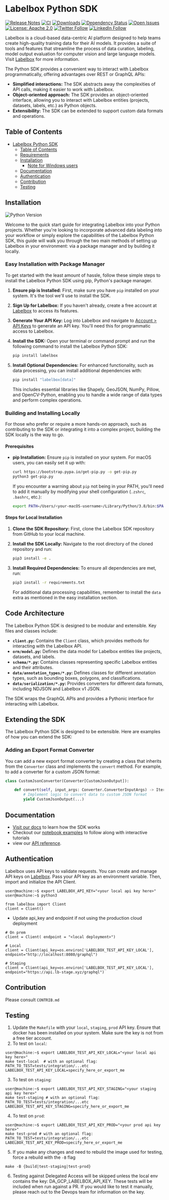 # Labelbox Python SDK
[![Release Notes](https://img.shields.io/github/release/labelbox/labelbox-python)](https://github.com/Labelbox/labelbox-python/releases)
[![CI](https://github.com/labelbox/labelbox-python/actions/workflows/python-package.yml/badge.svg)](https://github.com/labelbox/labelbox-python/actions)
[![Downloads](https://pepy.tech/badge/labelbox)](https://pepy.tech/project/labelbox)
[![Dependency Status](https://img.shields.io/librariesio/github/labelbox/labelbox-python)](https://libraries.io/github/labelbox/labelbox-python)
[![Open Issues](https://img.shields.io/github/issues-raw/labelbox/labelbox-python)](https://github.com/labelbox/labelbox-python/issues)
[![License: Apache 2.0](https://img.shields.io/badge/License-Apache%202.0-blue.svg)](https://opensource.org/licenses/Apache-2.0)
[![Twitter Follow](https://img.shields.io/twitter/follow/labelbox.svg?style=social&label=Follow)](https://twitter.com/labelbox)
[![LinkedIn Follow](https://img.shields.io/badge/Follow-LinkedIn-blue.svg?style=flat&logo=linkedin)](https://www.linkedin.com/company/labelbox/)


Labelbox is a cloud-based data-centric AI platform designed to help teams create high-quality training data for their AI models. It provides a suite of tools and features that streamline the process of data curation, labeling, model output evaluation for computer vision and large language models. Visit [Labelbox](http://labelbox.com/) for more information.


The Python SDK provides a convenient way to interact with Labelbox programmatically, offering advantages over REST or GraphQL APIs:

* **Simplified interactions:** The SDK abstracts away the complexities of API calls, making it easier to work with Labelbox.
* **Object-oriented approach:** The SDK provides an object-oriented interface, allowing you to interact with Labelbox entities (projects, datasets, labels, etc.) as Python objects.
* **Extensibility:** The SDK can be extended to support custom data formats and operations.

## Table of Contents

- [Labelbox Python SDK](#labelbox-python-sdk)
  - [Table of Contents](#table-of-contents)
  - [Requirements](#requirements)
  - [Installation](#installation)
    - [Note for Windows users](#note-for-windows-users)
  - [Documentation](#documentation)
  - [Authentication](#authentication)
  - [Contribution](#contribution)
  - [Testing](#testing)

## Installation
![Python Version](https://img.shields.io/badge/python-3.7%20|%203.8%20|%203.9%20|%203.10-blue.svg)

Welcome to the quick start guide for integrating Labelbox into your Python projects. Whether you're looking to incorporate advanced data labeling into your workflow or simply explore the capabilities of the Labelbox Python SDK, this guide will walk you through the two main methods of setting up Labelbox in your environment: via a package manager and by building it locally.

### Easy Installation with Package Manager

To get started with the least amount of hassle, follow these simple steps to install the Labelbox Python SDK using pip, Python's package manager.

1. **Ensure pip is Installed:** First, make sure you have `pip` installed on your system. It's the tool we'll use to install the SDK.
   
2. **Sign Up for Labelbox:** If you haven't already, create a free account at [Labelbox](http://app.labelbox.com/) to access its features.

3. **Generate Your API Key:** Log into Labelbox and navigate to [Account > API Keys](https://docs.labelbox.com/docs/create-an-api-key) to generate an API key. You'll need this for programmatic access to Labelbox.

4. **Install the SDK:** Open your terminal or command prompt and run the following command to install the Labelbox Python SDK:
   
   ```bash
   pip install labelbox
   ```

5. **Install Optional Dependencies:** For enhanced functionality, such as data processing, you can install additional dependencies with:
   
   ```bash
   pip install "labelbox[data]"
   ```

   This includes essential libraries like Shapely, GeoJSON, NumPy, Pillow, and OpenCV-Python, enabling you to handle a wide range of data types and perform complex operations.

### Building and Installing Locally

For those who prefer or require a more hands-on approach, such as contributing to the SDK or integrating it into a complex project, building the SDK locally is the way to go.

#### Prerequisites

- **pip Installation:** Ensure `pip` is installed on your system. For macOS users, you can easily set it up with:
  
  ```bash
  curl https://bootstrap.pypa.io/get-pip.py -o get-pip.py
  python3 get-pip.py
  ```

  If you encounter a warning about `pip` not being in your PATH, you'll need to add it manually by modifying your shell configuration (`.zshrc`, `.bashrc`, etc.):

  ```bash
  export PATH=/Users/<your-macOS-username>/Library/Python/3.8/bin:$PATH
  ```

#### Steps for Local Installation

1. **Clone the SDK Repository:** First, clone the Labelbox SDK repository from GitHub to your local machine.

2. **Install the SDK Locally:** Navigate to the root directory of the cloned repository and run:

   ```bash
   pip3 install -e .
   ```

3. **Install Required Dependencies:** To ensure all dependencies are met, run:

   ```bash
   pip3 install -r requirements.txt
   ```

   For additional data processing capabilities, remember to install the `data` extra as mentioned in the easy installation section.


## Code Architecture

The Labelbox Python SDK is designed to be modular and extensible. Key files and classes include:

- **`client.py`:** Contains the `Client` class, which provides methods for interacting with the Labelbox API.
- **`orm/model.py`:** Defines the data model for Labelbox entities like projects, datasets, and labels.
- **`schema/*.py`:** Contains classes representing specific Labelbox entities and their attributes.
- **`data/annotation_types/*.py`:** Defines classes for different annotation types, such as bounding boxes, polygons, and classifications.
- **`data/serialization/*.py`:** Provides converters for different data formats, including NDJSON and Labelbox v1 JSON.

The SDK wraps the GraphQL APIs and provides a Pythonic interface for interacting with Labelbox.


## Extending the SDK

The Labelbox Python SDK is designed to be extensible. Here are examples of how you can extend the SDK:

### Adding an Export Format Converter

You can add a new export format converter by creating a class that inherits from the `Converter` class and implements the `convert` method. For example, to add a converter for a custom JSON format:

```python
class CustomJsonConverter(Converter[CustomJsonOutput]):

    def convert(self, input_args: Converter.ConverterInputArgs) -> Iterator[CustomJsonOutput]:
        # Implement logic to convert data to custom JSON format
        yield CustomJsonOutput(...)
```

## Documentation

- [Visit our docs](https://docs.labelbox.com/reference) to learn how the SDK works
- Checkout our [notebook examples](examples/) to follow along with interactive tutorials
- view our [API reference](https://labelbox-python.readthedocs.io/en/latest/index.html).

## Authentication

Labelbox uses API keys to validate requests. You can create and manage API keys on [Labelbox](https://app.labelbox.com/account/api-keys). Pass your API key as an environment variable. Then, import and initialize the API Client.

```
user@machine:~$ export LABELBOX_API_KEY="<your local api key here>"
user@machine:~$ python3

from labelbox import Client
client = Client()
```

- Update api_key and endpoint if not using the production cloud deployment

```
# On prem
client = Client( endpoint = "<local deployment>")

# Local
client = Client(api_key=os.environ['LABELBOX_TEST_API_KEY_LOCAL'], endpoint="http://localhost:8080/graphql")

# Staging
client = Client(api_key=os.environ['LABELBOX_TEST_API_KEY_LOCAL'], endpoint="https://api.lb-stage.xyz/graphql")
```

## Contribution

Please consult `CONTRIB.md`

## Testing

1. Update the `Makefile` with your `local`, `staging`, `prod` API key. Ensure that docker has been installed on your system. Make sure the key is not from a free tier account.
2. To test on `local`:

```
user@machine:~$ export LABELBOX_TEST_API_KEY_LOCAL="<your local api key here>"
make test-local  # with an optional flag: PATH_TO_TEST=tests/integration/...etc LABELBOX_TEST_API_KEY_LOCAL=specify_here_or_export_me
```

3. To test on `staging`:

```
user@machine:~$ export LABELBOX_TEST_API_KEY_STAGING="<your staging api key here>"
make test-staging # with an optional flag: PATH_TO_TEST=tests/integration/...etc LABELBOX_TEST_API_KEY_STAGING=specify_here_or_export_me
```

4. To test on `prod`:

```
user@machine:~$ export LABELBOX_TEST_API_KEY_PROD="<your prod api key here>"
make test-prod # with an optional flag: PATH_TO_TEST=tests/integration/...etc LABELBOX_TEST_API_KEY_PROD=specify_here_or_export_me
```

5. If you make any changes and need to rebuild the image used for testing, force a rebuild with the `-B` flag

```
make -B {build|test-staging|test-prod}
```

6. Testing against Delegated Access will be skipped unless the local env contains the key:
DA_GCP_LABELBOX_API_KEY. These tests will be included when run against a PR. If you would like to test it manually, please reach out to the Devops team for information on the key.
